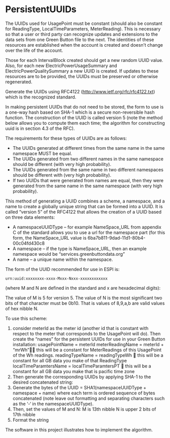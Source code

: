 # PersistentUUIDs

The UUIDs used for UsagePoint must be constant (should also be constant for ReadingType, LocalTimeParameters, MeterReading). This is necessary so that a user or third party can recognize updates and extensions to the data sets from one Green Button file to the next. The identities of these resources are established when the account is created and doesn’t change over the life of the account. 

Those for each IntervalBlock created should get a new random UUID value. Also, for each new ElectricPowerUsageSummary and ElectricPowerQualitySummary a new UUID is created. If updates to these resources are to be provided, the UUIDs must be preserved or otherwise regenerated.

Generate the UUIDs using RFC4122 (http://www.ietf.org/rfc/rfc4122.txt) which is the recognized standard.
 
In making persistent UUIDs that do not need to be stored, the form to use is a one-way hash based on SHA-1 which is a secure non-reversible hash function. The construction of the UUID is called version 5 (note the method below allows you to compute them each time; the algorithm for constructing uuid is in section 4.3 of the RFC). 

   The requirements for these types of UUIDs are as follows:

- The UUIDs generated at different times from the same name in the same namespace MUST be equal.
- The UUIDs generated from two different names in the same namespace should be different (with very high probability).
- The UUIDs generated from the same name in two different namespaces should be different with (very high probability).
- If two UUIDs that were generated from names are equal, then they were generated from the same name in the same namespace (with very high probability).

This method of generating a UUID combines a scheme, a namespace, and a name to create a globally unique string that can be formed into a UUID. It is called “version 5” of the RFC4122 that allows the creation of a UUID based on three data elements:
- A namespaceUUIDType – for example NameSpace_URL from appendix C of the standard allows you to use a url for the namespace part (for this form, the NameSpace_URL value is 6ba7b811-9dad-11d1-80b4-00c04fd430c8 
- A namespace – if the type is NameSpace_URL, then an example namespace would be “services.greenbuttondata.org”
- A name – a unique name within the namespace. 

The form of the UUID recommended for use in ESPI is:

	urn:uuid:xxxxxxxx-xxxx-Mxxx-Nxxx-xxxxxxxxxxxx
 
(where M and N are defined in the standard and x are hexadecimal digits):

The value of M is 5 for version 5. The value of N is the most significant two bits of that character must be 0b10. That is values of 8,9,a,b are valid values of hex nibble N.

To use this scheme:
1.	consider meterId as the meter id (another id that is constant with respect to the meter that corresponds to the UsagePoint will do). Then create the “names” for the persistent UUIDs for use in your Green Button installation:
usagePointName = meterId
meterReadingName = meterId + “mrWh” this will be a constant for MeterReadings of this UsagePoint of the Wh readings.
readingTypeName = readingTypeWh  this will be a constant for all GB data you make of that ReadingType
localTimeParamtersName = localTimeParamtersPT  this will be a constant for all GB data you make that is pacific time zone
2.	Then generate the corresponding UUIDs by applying SHA-1 to the desired concatenated string:
3.	Generate the bytes of the UUID = SHA1(namespaceUUIDType + namespace + name) where each term is ordered sequence of bytes concatenated (note leave out formatting and separating characters such as the ‘-‘ in the namespaceUUIDType).
4.	Then, set the values of M and N:
M is 13th nibble
N is upper 2 bits of 17th nibble
5.	Format the string

The software in this project illustrates how to implement the algorithm.